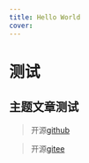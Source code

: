 ```yaml
---
title: Hello World
cover: 
---
```


# 测试

## 主题文章测试

> 开源[github](https://github.com/12thstan/Lowblog-)

> 开源[gitee](https://gitee.com/c12th/lowblog)